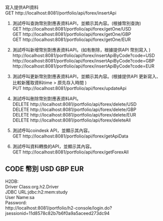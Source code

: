 寫入提供API資料  
GET  http://localhost:8081/portfolio/api/forex/insertApi  

1. 測試呼叫查詢幣別對應表資料API，並顯示其內容。(根據幣別查詢)  
GET  http://localhost:8081/portfolio/api/forex/getOne/USD  
GET  http://localhost:8081/portfolio/api/forex/getOne/GBP  
GET  http://localhost:8081/portfolio/api/forex/getOne/EUR  
2. 測試呼叫新增幣別對應表資料API。(如有刪除，根據提供API 幣別寫入 )    
http://localhost:8081/portfolio/api/forex/insertApiByCode?code=USD  
http://localhost:8081/portfolio/api/forex/insertApiByCode?code=GBP  
http://localhost:8081/portfolio/api/forex/insertApiByCode?code=EUR    

3. 測試呼叫更新幣別對應表資料API，並顯示其內容。(根據提供API 更新寫入、比較新獲取資料time > 原先存入時間 )  
PUT  http://localhost:8081/portfolio/api/forex/updateApi  

4. 測試呼叫刪除幣別對應表資料API。  
DELETE http://localhost:8081/portfolio/api/forex/delete/USD  
DELETE http://localhost:8081/portfolio/api/forex/delete/GBP  
DELETE http://localhost:8081/portfolio/api/forex/delete/EUR    
DELETE http://localhost:8081/portfolio/api/forex/deleteAll    

5. 測試呼叫coindesk API，並顯示其內容。  
GET  http://localhost:8081/portfolio/api/forex/getApiData  

6. 測試呼叫資料轉換的API，並顯示其內容。  
GET  http://localhost:8081/portfolio/api/forex/getForexAll


CODE 幣別 USD GBP EUR  
------------------------------------------------------------------------------------------------  
H2DB:  
Driver Class:org.h2.Driver  
JDBC URL:jdbc:h2:mem:study  
User Name:sa  
Password:  
http://localhost:8081/portfolio/h2-console/login.do?jsessionid=11d8578c82b7b6f0a9a5aceed273dc94  
